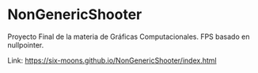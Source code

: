 # NonGenericShooter
Proyecto Final de la materia de Gráficas Computacionales. FPS basado en nullpointer. 

Link: https://six-moons.github.io/NonGenericShooter/index.html
